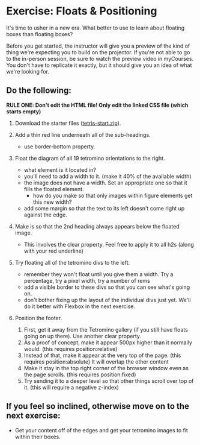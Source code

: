 # Exercise: Floats & Positioning

It's time to usher in a new era.  What better to use to learn about floating boxes than floating boxes?  

Before you get started, the instructor will give you a preview of the kind of thing we're expecting you to build on the projector.  If you're  not able to go to the in-person session, be sure to watch the preview video in myCourses.  You don't have to replicate it exactly, but it should give you an idea of what we're looking for.

## Do the following:
**RULE ONE: Don't edit the HTML file! Only edit the linked CSS file (which starts empty)**
1. Download the starter files ([tetris-start.zip](tetris-start.zip)).

1. Add a thin red line underneath all of the sub-headings.
    - use border-bottom property.

1. Float the diagram of all 19 tetromino orientations to the right.
    - what element is it located in?
    - you'll need to add a width to it. (make it 40% of the available width)
    - the image does not have a width.  Set an appropriate one so that it fills the floated element.
        - how do you make so that only images within figure elements get this new width?
    - add some margin so that the text to its left doesn't come right up against the edge.

1. Make is so that the 2nd heading always appears below the floated image.
    - This involves the clear property.  Feel free to apply it to all h2s (along with your red underline)

1. Try floating all of the tetromino divs to the left.
    - remember they won't float until you give them a width.  Try a percentage, try a pixel width, try a number of rems
    - add a visible border to these divs so that you can see what's going on.
    - don't bother fixing up the layout of the individual divs just yet.  We'll do it better with Flexbox in the next exercise.

1. Position the footer.
    1. First, get it away from the Tetromino gallery (if you still have floats going on up there).  Use another clear property.
    2. As a proof of concept, make it appear 500px higher than it normally would.  (this requires position:relative)
    3. Instead of that, make it appear at the very top of the page.  (this requires position:absolute)  It will overlap the other content
    4. Make it stay in the top right corner of the browser window even as the page scrolls. (this requires position:fixed)
    5. Try sending it to a deeper level so that other things scroll over top of it.  (this will require a negative z-index)

## If you feel so inclined, otherwise move on to the next exercise:
- Get your content off of the edges and get your tetromino images to fit within their boxes.

